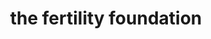 ---
title: "the fertility foundation"
url: /hoddesdon/the-fertility-foundation/
shop: Gebrauchtwaren
---